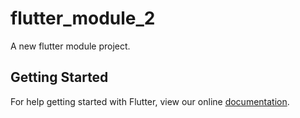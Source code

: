 # flutter_module_2

A new flutter module project.

## Getting Started

For help getting started with Flutter, view our online
[documentation](https://flutter.dev/).
